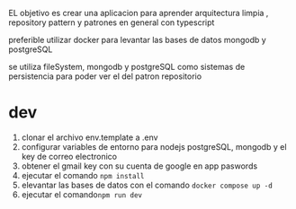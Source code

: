 EL objetivo es crear una aplicacion para aprender arquitectura limpia , repository pattern y patrones en general con typescript

preferible utilizar docker para levantar las bases de datos mongodb y postgreSQL

se utiliza fileSystem, mongodb y postgreSQL como sistemas de persistencia para poder ver el del patron repositorio

# dev

1. clonar el archivo env.template a .env
2. configurar variables de entorno para nodejs postgreSQL, mongodb y el key de correo electronico
3. obtener el gmail key con su cuenta de google en app paswords
4. ejecutar el comando `npm install`
5. elevantar las bases de datos con el comando `docker compose up -d`
6. ejecutar el comando`npm run dev`
